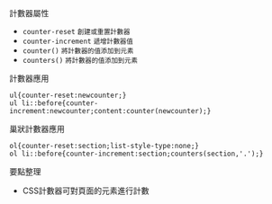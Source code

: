 計數器屬性
- `counter-reset` <small>創建或重置計數器</small>
- `counter-increment` <small>遞增計數器值</small>
- `counter()` <small>將計數器的值添加到元素</small>
- `counters()` <small>將計數器的值添加到元素</small>

計數器應用
```
ul{counter-reset:newcounter;}
ul li::before{counter-increment:newcounter;content:counter(newcounter);}
```

巢狀計數器應用
```
ol{counter-reset:section;list-style-type:none;}
ol li::before{counter-increment:section;counters(section,'.');}
```

要點整理
- CSS計數器可對頁面的元素進行計數